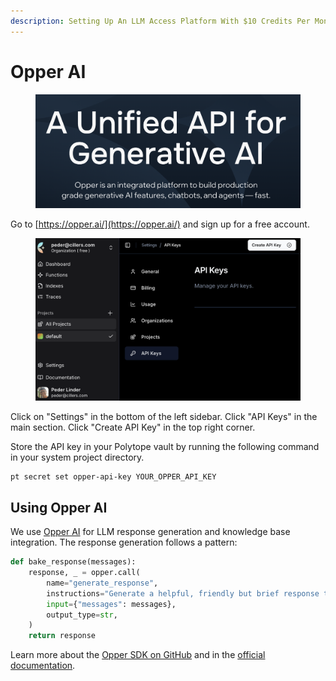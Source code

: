 ```yaml
---
description: Setting Up An LLM Access Platform With $10 Credits Per Month
---
```


# Opper AI

<figure><img src="../.gitbook/assets/image (22).png" alt=""><figcaption></figcaption></figure>

Go to [https://opper.ai/](https://opper.ai/) and sign up for a free account.

<figure><img src="../.gitbook/assets/image (23).png" alt=""><figcaption></figcaption></figure>

Click on "Settings" in the bottom of the left sidebar. Click "API Keys" in the main section. Click "Create API Key" in the top right corner.&#x20;

Store the API key in your Polytope vault by running the following command in your system project directory.

```
pt secret set opper-api-key YOUR_OPPER_API_KEY
```

## Using Opper AI

We use [Opper AI](https://opper.ai) for LLM response generation and knowledge base integration. The response generation follows a pattern:

```python
def bake_response(messages):
    response, _ = opper.call(
        name="generate_response",
        instructions="Generate a helpful, friendly but brief response to the user's message in the conversation.",
        input={"messages": messages},
        output_type=str,
    )
    return response
```

Learn more about the [Opper SDK on GitHub](https://github.com/opper-ai/opper-python) and in the [official documentation](https://docs.opper.ai/).
